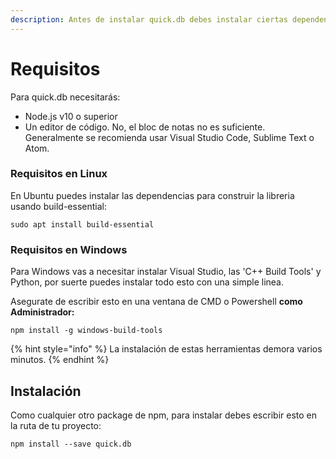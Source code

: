 ```yaml
---
description: Antes de instalar quick.db debes instalar ciertas dependencias.
---
```


# Requisitos

Para quick.db necesitarás:

* Node.js v10 o superior
* Un editor de código. No, el bloc de notas no es suficiente. Generalmente se recomienda usar Visual Studio Code, Sublime Text o Atom.

### Requisitos en Linux

En Ubuntu puedes instalar las dependencias para construir la libreria usando build-essential:

```text
sudo apt install build-essential
```

### Requisitos en Windows

Para Windows vas a necesitar instalar Visual Studio, las 'C++ Build Tools' y Python, por suerte puedes instalar todo esto con una simple linea.  
  
Asegurate de escribir esto en una ventana de CMD o Powershell **como Administrador:**

```text
npm install -g windows-build-tools
```

{% hint style="info" %}
La instalación de estas herramientas demora varios minutos.
{% endhint %}

## Instalación

Como cualquier otro package de npm, para instalar debes escribir esto en la ruta de tu proyecto:

```text
npm install --save quick.db
```



